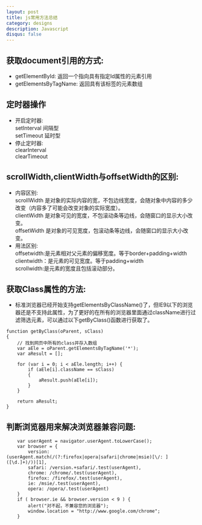 ```yaml
---
layout: post
title: js常用方法总结
category: designs
description: Javascript
disqus: false
---
```


## 获取document引用的方式:   
* getElementById: 返回一个指向具有指定Id属性的元素引用
* getElementsByTagName: 返回具有该标签的元素数组


## 定时器操作
* 开启定时器:     
    setInterval   间隔型    
    setTimeout    延时型   
* 停止定时器:   
    clearInterval   
    clearTimeout   


## scrollWidth,clientWidth与offsetWidth的区别:  
* 内容区别:   
scrollWidth 是对象的实际内容的宽，不包边线宽度，会随对象中内容的多少改变（内容多了可能会改变对象的实际宽度）。   
clientWidth 是对象可见的宽度，不包滚动条等边线，会随窗口的显示大小改变。    
offsetWidth 是对象的可见宽度，包滚动条等边线，会随窗口的显示大小改变。   
* 用法区别:   
offsetwidth:是元素相对父元素的偏移宽度。等于border+padding+width   
clientwidth：是元素的可见宽度。等于padding+width   
scrollwidth:是元素的宽度且包括滚动部分。   


## 获取Class属性的方法:    
* 标准浏览器已经开始支持getElementsByClassName()了，但IE9以下的浏览器还是不支持此属性，为了更好的在所有的浏览器里面通过className进行过滤筛选元素，可以通过以下getByClass()函数进行获取了。   

```
function getByClass(oParent, sClass)
{
	// 找到网页中所有的class并存入数组
	var aEle = oParent.getElementsByTagName('*');
	var aResult = [];

	for (var i = 0; i < aEle.length; i++) {
		if (aEle[i].className == sClass) 
		{
			aResult.push(aEle[i]);
		}
	}

	return aResult;
}
```


## 判断浏览器用来解决浏览器兼容问题:

```
    var userAgent = navigator.userAgent.toLowerCase();
    var browser = {
        version: (userAgent.match(/(?:firefox|opera|safari|chrome|msie)[\/: ]([\d.]+)/))[1],
        safari: /version.+safari/.test(userAgent),
        chrome: /chrome/.test(userAgent),
        firefox: /firefox/.test(userAgent),
        ie: /msie/.test(userAgent),
        opera: /opera/.test(userAgent)
    }
    if ( browser.ie && browser.version < 9 ) {
        alert("对不起，不兼容您的浏览器");
        window.location = "http://www.google.com/chrome";
    }
```



